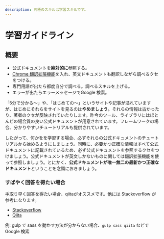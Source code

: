 ```yaml
---
description: 究極のスキルは学習スキルです。
---
```


# 学習ガイドライン

## 概要

* 公式ドキュメントを**絶対的に**参照する。
* [Chrome 翻訳拡張機能](https://chrome.google.com/webstore/detail/google-translate/aapbdbdomjkkjkaonfhkkikfgjllcleb?hl=ja)を入れ、英文ドキュメントも翻訳しながら調べるクセをつける。
* 専門用語が出たら都度自分で調べる。調べるスキルを上げる。
* エラーが出たらエラーメッセージでGoogle 検索。

「5分で分かる〜」や、「はじめての〜」というサイトや記事が溢れていますが、はじめにそれらをサイトを見るのは**やめましょう**。それらの情報は古かったり、著者のクセが反映されていたりします。昨今のツール、ライブラリにはほとんどの場合質の良い公式ドキュメントが用意されています。フレームワークの場合、分かりやすいチュートリアルも提供されています。

したがって、何かをを学習する場合、必ずそれらの公式ドキュメントのチュートリアルから始めるようにしましょう。同時に、必要かつ正確な情報はすべて公式ドキュメントに記載されているため、必ず公式ドキュメントを参照するクセをつけましょう。公式ドキュメントが英文しかないものに関しては翻訳拡張機能を使って参照しましょう。とにかく、**公式ドキュメントが唯一無二の最新かつ正確なドキュメント**ということを念頭におきましょう。

### すばやく回答を得たい場合

手取り早く回答を得たい場合、qiitaがオススメです。他には Stackoverflow が参考になります。

* [Stackoverflow](https://ja.stackoverflow.com/)
* [Qiita](https://qiita.com/trend)

例: gulp で sass を動かす方法が分からない場合、`gulp sass qiita` などで Google 検索

